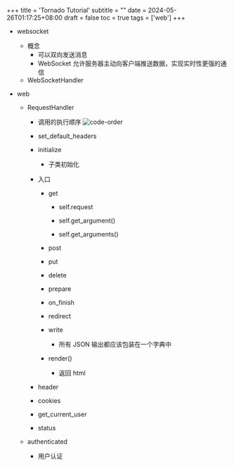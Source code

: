 +++
title = 'Tornado Tutorial'
subtitle = ""
date = 2024-05-26T01:17:25+08:00
draft = false
toc = true
tags = ['web']
+++

-   websocket
    -   概念
        -   可以双向发送消息
        -   WebSocket 允许服务器主动向客户端推送数据，实现实时性更强的通信
    -   WebSocketHandler
-   web

    -   RequestHandler

        -   调用的执行顺序
            ![code-order](../imgs/code-order.jpg)
        -   set_default_headers
        -   initialize
            -   子类初始化
        -   入口

            -   get

                -   self.request

                -   self.get_argument()
                -   self.get_arguments()

            -   post
            -   put
            -   delete
            -   prepare
            -   on_finish
            -   redirect
            -   write
                -   所有 JSON 输出都应该包装在一个字典中
            -   render()
                -   返回 html

        -   header

        -   cookies

        -   get_current_user
        -   status

    -   authenticated
        -   用户认证

